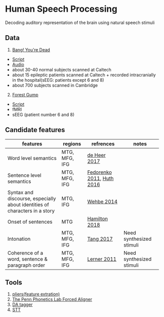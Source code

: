# Human Speech Processing
Decoding auditory representation of the brain using natural speech stimuli

## Data
1. [Bang! You're Dead](https://caltech.app.box.com/s/m4rztkl85uavl2xuv5eir8y0ysjn657c)
- [Script](https://caltech.app.box.com/s/jq2oclsr8jy6lie11ghkgoko7pcu3occ)
- [Audio](https://caltech.app.box.com/s/knzckzcfiq1s3anm21166bf17tlsnjtr)
- about 30-40 normal subjects scanned at Caltech 
- about 15 epileptic patients scanned at Caltech + recorded intracranially in the hospital(sEEG: patients except 6 and 8)
- about 700 subjects scanned in Cambridge

2. [Forest Gump](http://studyforrest.org)
- [Script](https://github.com/psychoinformatics-de/studyforrest-data-annotations)
- fMRI
- sEEG (patient number 6 and 8)

## Candidate features
|features|regions|refrences|notes|
|---|---|---|---|
|Word level semantics|MTG, MFG, IFG|[de Heer 2017](http://www.jneurosci.org/content/37/27/6539)||
|Sentence level semantics|MTG, MFG, IFG|[Fedorenko 2011](https://www.pnas.org/content/108/39/16428), [Huth 2016](https://www.nature.com/articles/nature17637)||
|Syntax and discourse, especially about identities of characters in a story|MTG, IFG|[Wehbe 2014](https://journals.plos.org/plosone/article?id=10.1371/journal.pone.0112575)||
|Onset of sentences|MTG|[Hamilton 2018](https://www.cell.com/current-biology/fulltext/S0960-9822(18)30461-5)||
|Intonation|MTG, MFG, IFG|[Tang 2017](http://science.sciencemag.org/content/357/6353/797)|Need synthesized stimuli|
|Coherence of a word, sentence & paragraph order|MTG, MFG, IFG|[Lerner 2011](https://www.ncbi.nlm.nih.gov/pubmed/21414912)|Need synthesized stimuli|

## Tools
1. [pliers(feature extration)](https://github.com/tyarkoni/pliers#user-guide)
2. [The Penn Phonetics Lab Forced Aligner](https://babel.ling.upenn.edu/phonetics/old_website_2015/p2fa/index.html)
3. [DA tagger](https://github.com/ColingPaper2018/DialogueAct-Tagger)
4. [STT](https://github.com/GoogleCloudPlatform/python-docs-samples/tree/master/speech/cloud-client)

